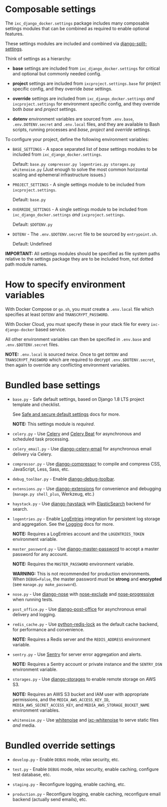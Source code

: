 Composable settings
===================

The `ixc_django_docker.settings` package includes many composable settings
modules that can be combined as required to enable optional features.

These settings modules are included and combined via
[django-split-settings](https://github.com/sobolevn/django-split-settings).

Think of settings as a hierarchy:

* **base** settings are included from `ixc_django_docker.settings` for critical
  and optional but commonly needed config.

* **project** settings are included from `ixcproject.settings.base` for project
  specific config, and they override *base* settings.

* **override** settings are included from `ixc_django_docker.settings` *and*
  `ixcproject.settings` for environment specific config, and they override both
  *base* and *project* settings.

* **dotenv** environment variables are sourced from `.env.base`,
  `.env.DOTENV.secret` and `.env.local` files, and they are available to Bash
  scripts, running processes and *base*, *project* and *override* settings.

To configure your project, define the following environment variables:

* `BASE_SETTINGS` - A space separated list of *base* settings modules to be
  included from `ixc_django_docker.settings`.

  Default: `base.py compressor.py logentries.py storages.py whitenoise.py`
  (Just enough to solve the most common horizontal scaling and ephemeral
  infrastructure issues.)

* `PROJECT_SETTINGS` - A single settings module to be included from
  `ixcproject.settings`.

  Default: `base.py`

* `OVERRIDE_SETTINGS` - A single settings module to be included from
  `ixc_django_docker.settings` *and* `ixcproject.settings`.

  Default: `$DOTENV.py`

* `DOTENV` - The `.env.$DOTENV.secret` file to be sourced by `entrypoint.sh`.

  Default: Undefined

**IMPORTANT:** All settings modules should be specified as file system paths
relative to the settings package they are to be included from, not dotted path
module names.


How to specify environment variables
====================================

With Docker Compose or `go.sh`, you *must* create a `.env.local` file which
specifies at least `DOTENV` and `TRANSCRYPT_PASSWORD`.

With Docker Cloud, you must specify these in your stack file for every
`ixc-django-docker` based service.

All other environment variables can then be specified in `.env.base` and
`.env.$DOTENV.secret` files.

**NOTE:** `.env.local` is sourced *twice*. Once to get `DOTENV` and
`TRANSCRYPT_PASSWORD` which are required to decrypt `.env.$DOTENV.secret`, then
again to override any conflicting environment variables.


Bundled base settings
=====================

* `base.py` - Safe default settings, based on Django 1.8 LTS project template
  and checklist.

  See [Safe and secure default settings](project-wrapper.md#safe-and-secure-default-settings)
  docs for more.

  **NOTE:** This settings module is *required*.

* `celery.py` - Use [Celery](http://docs.celeryproject.org/en/latest/index.html)
  and [Celery Beat](http://docs.celeryproject.org/en/latest/userguide/periodic-tasks.html)
  for asynchronous and scheduled task processing.

* `celery_email.py` - Use [django-celery-email](https://github.com/pmclanahan/django-celery-email)
  for asynchronous email delivery via Celery.

* `compressor.py` - Use [django-compressor](https://github.com/django-compressor/django-compressor)
  to compile and compress CSS, JavaScript, Less, Sass, etc.

* `debug_toolbar.py` - Enable [django-debug-toolbar](https://github.com/jazzband/django-debug-toolbar).

* `extensions.py` - Use [django-extensions](https://django-extensions.readthedocs.io/en/latest/)
  for convenience and debugging (`manage.py shell_plus`, Werkzeug, etc.)

* `haystack.py` - Use [django-haystack](https://github.com/django-haystack/django-haystack) with
  [ElasticSearch](https://www.elastic.co/) backend for search.

* `logentries.py` - Enable [LogEntries](https://logentries.com/) integration
  for persistent log storage and aggregation. See the [Logging](logging.md)
  docs for more.

  **NOTE:** Requires a LogEntries account and the `LOGENTRIES_TOKEN`
  environment variable.

* `master_password.py` - Use [django-master-password](https://github.com/ixc/django-master-password)
  to accept a master password for any account.

  **NOTE:** Requires the `MASTER_PASSWORD` environment variable.

  **WARNING:** This is not recommended for production environments. When
  `DEBUG=False`, the master password *must* be **strong** and **encrypted**
  (see `manage.py make_password`).

* `nose.py` - Use [django-nose](https://github.com/django-nose/django-nose)
  with [nose-exclude](https://github.com/kgrandis/nose-exclude) and
  [nose-progressive](https://github.com/erikrose/nose-progressive) when running
  tests.

* `post_office.py` - Use [django-post-office](https://github.com/ui/django-post_office)
  for asynchronous email delivery and logging.

* `redis_cache.py` - Use [python-redis-lock](https://github.com/ionelmc/python-redis-lock)
  as the default cache backend, for performance and convenience.

  **NOTE:** Requires a Redis server and the `REDIS_ADDRESS` environment
  variable.

* `sentry.py` - Use [Sentry](https://sentry.io/) for server error aggregation
  and alerts.

  **NOTE:** Requires a Sentry account or private instance and the `SENTRY_DSN`
  environment variable.

* `storages.py` - Use [django-storages](https://github.com/jschneier/django-storages)
  to enable remote storage on AWS S3.

  **NOTE:** Requires an AWS S3 bucket and IAM user with appropriate permissions,
  and the `MEDIA_AWS_ACCESS_KEY_ID`, `MEDIA_AWS_SECRET_ACCESS_KEY`, and
  `MEDIA_AWS_STORAGE_BUCKET_NAME` environment variables.

* `whitenoise.py` - Use [whitenoise](https://github.com/evansd/whitenoise) and
  [ixc-whitenoise](https://github.com/ixc/ixc-whitenoise) to serve static files
  *and* media.


Bundled override settings
=========================

* `develop.py` - Enable `DEBUG` mode, relax security, etc.

* `test.py` - Enable `DEBUG` mode, relax security, enable caching, configure
  test database, etc.

* `staging.py` - Reconfigure logging, enable caching, etc.

* `production.py` - Reconfigure logging, enable caching, reconfigure email
  backend (actually send emails), etc.
